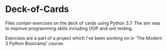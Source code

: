 # Deck-of-Cards

Files contain exercises on the deck of cards using Python 3.7. The aim was to improve programming skills including OOP and unit testing.

Exercises are a part of a project which I've been working on in 'The Modern 3 Python Bootcamp' course.
